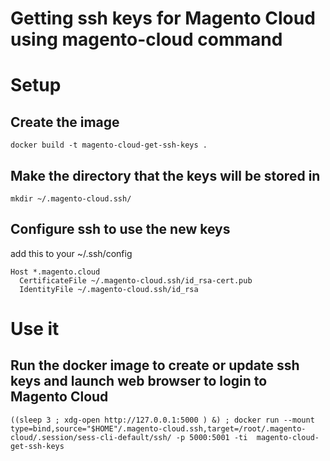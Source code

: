 # Getting ssh keys for Magento Cloud using magento-cloud command

# Setup

## Create the image

```
docker build -t magento-cloud-get-ssh-keys .
```
## Make the directory that the keys will be stored in

```
mkdir ~/.magento-cloud.ssh/
```

## Configure ssh to use the new keys

add this to your ~/.ssh/config
```
Host *.magento.cloud
  CertificateFile ~/.magento-cloud.ssh/id_rsa-cert.pub
  IdentityFile ~/.magento-cloud.ssh/id_rsa

```

# Use it

## Run the docker image to create or update ssh keys and launch web browser to login to Magento Cloud

```
((sleep 3 ; xdg-open http://127.0.0.1:5000 ) &) ; docker run --mount type=bind,source="$HOME"/.magento-cloud.ssh,target=/root/.magento-cloud/.session/sess-cli-default/ssh/ -p 5000:5001 -ti  magento-cloud-get-ssh-keys
```
